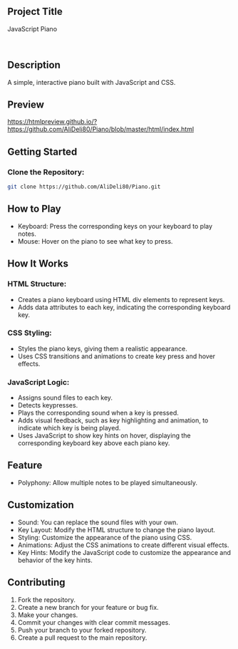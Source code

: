 ## Project Title

JavaScript Piano

<br>

## Description

A simple, interactive piano built with JavaScript and CSS.

## Preview

https://htmlpreview.github.io/?https://github.com/AliDeli80/Piano/blob/master/html/index.html

## Getting Started

### Clone the Repository:

  ```sh
  git clone https://github.com/AliDeli80/Piano.git
  ```

## How to Play

- Keyboard: Press the corresponding keys on your keyboard to play notes.
- Mouse: Hover on the piano to see what key to press.

## How It Works

### HTML Structure:

- Creates a piano keyboard using HTML div elements to represent keys.
- Adds data attributes to each key, indicating the corresponding keyboard key.

### CSS Styling:

- Styles the piano keys, giving them a realistic appearance.
- Uses CSS transitions and animations to create key press and hover effects.

### JavaScript Logic:

- Assigns sound files to each key.
- Detects keypresses.
- Plays the corresponding sound when a key is pressed.
- Adds visual feedback, such as key highlighting and animation, to indicate which key is being played.
- Uses JavaScript to show key hints on hover, displaying the corresponding keyboard key above each piano key.

## Feature

- Polyphony: Allow multiple notes to be played simultaneously.

## Customization

- Sound: You can replace the sound files with your own.
- Key Layout: Modify the HTML structure to change the piano layout.
- Styling: Customize the appearance of the piano using CSS.
- Animations: Adjust the CSS animations to create different visual effects.
- Key Hints: Modify the JavaScript code to customize the appearance and behavior of the key hints.

## Contributing
1.  Fork the repository.
2.  Create a new branch for your feature or bug fix.
3.  Make your changes.
4.  Commit your changes with clear commit messages.
5.  Push your branch to your forked repository.
6.  Create a pull request to the main repository.   

